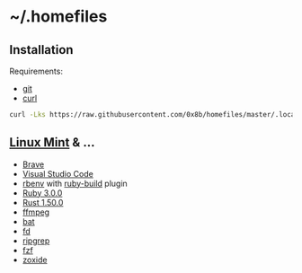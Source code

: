 # ~/.homefiles

## Installation

Requirements:

- [git](https://git-scm.com/)
- [curl](https://curl.se/)

```sh
curl -Lks https://raw.githubusercontent.com/0x8b/homefiles/master/.local/bin/install.sh | bash -sx
```

## [Linux Mint](https://linuxmint.com/) & ...

- [Brave](https://brave.com/)
- [Visual Studio Code](https://code.visualstudio.com/)
- [rbenv](https://github.com/rbenv/rbenv) with [ruby-build](https://github.com/rbenv/ruby-build) plugin
- [Ruby 3.0.0](https://www.ruby-lang.org/en/)
- [Rust 1.50.0](https://www.rust-lang.org/)
- [ffmpeg](https://ffmpeg.org/)
- [bat](https://github.com/sharkdp/bat)
- [fd](https://github.com/sharkdp/fd)
- [ripgrep](https://github.com/BurntSushi/ripgrep)
- [fzf](https://github.com/junegunn/fzf)
- [zoxide](https://github.com/ajeetdsouza/zoxide)

